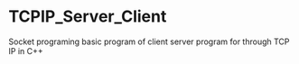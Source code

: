 # TCPIP_Server_Client
Socket programing basic program of client server program for through TCP IP in C++
